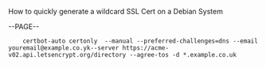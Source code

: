 How to quickly generate a wildcard SSL Cert on a Debian System

--PAGE--




        certbot-auto certonly  --manual --preferred-challenges=dns --email youremail@example.co.yk--server https://acme-v02.api.letsencrypt.org/directory --agree-tos -d *.example.co.uk
